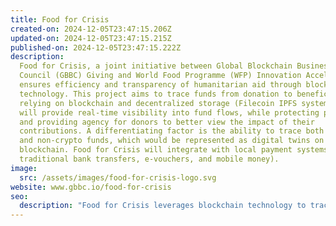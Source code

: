 ```yaml
---
title: Food for Crisis
created-on: 2024-12-05T23:47:15.206Z
updated-on: 2024-12-05T23:47:15.215Z
published-on: 2024-12-05T23:47:15.222Z
description:
  Food for Crisis, a joint initiative between Global Blockchain Business
  Council (GBBC) Giving and World Food Programme (WFP) Innovation Accelerator,
  ensures efficiency and transparency of humanitarian aid through blockchain
  technology. This project aims to trace funds from donation to beneficiary,
  relying on blockchain and decentralized storage (Filecoin IPFS system). This
  will provide real-time visibility into fund flows, while protecting privacy,
  and providing agency for donors to better view the impact of their
  contributions. A differentiating factor is the ability to trace both crypto
  and non-crypto funds, which would be represented as digital twins on a
  blockchain. Food for Crisis will integrate with local payment systems (e.g.,
  traditional bank transfers, e-vouchers, and mobile money).
image:
  src: /assets/images/food-for-crisis-logo.svg
website: www.gbbc.io/food-for-crisis
seo:
  description: "Food for Crisis leverages blockchain technology to trace humanitarian aid from donation to beneficiary, ensuring transparency while integrating with local payment systems."
---
```

